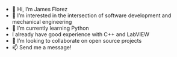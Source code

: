 - 👋 Hi, I’m James Florez
- 👀 I’m interested in the intersection of software development and mechanical engineering
- 🌱 I’m currently learning Python
- I already have good experience with C++ and LabVIEW
- 💞️ I’m looking to collaborate on open source projects
- 📫 Send me a message!

<!---
james-florez/james-florez is a ✨ special ✨ repository because its `README.md` (this file) appears on your GitHub profile.
You can click the Preview link to take a look at your changes.
--->
